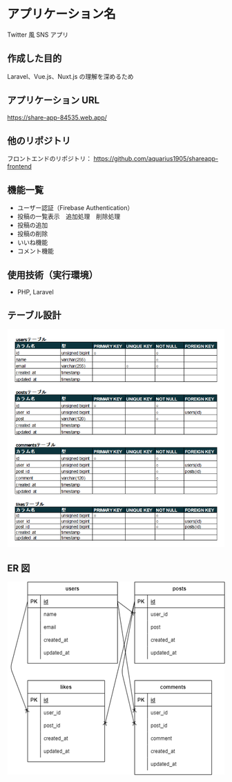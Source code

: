 # アプリケーション名

Twitter 風 SNS アプリ

## 作成した目的

Laravel、Vue.js、Nuxt.js の理解を深めるため

## アプリケーション URL

https://share-app-84535.web.app/

## 他のリポジトリ

フロントエンドのリポジトリ：
https://github.com/aquarius1905/shareapp-frontend

## 機能一覧

-   ユーザー認証（Firebase Authentication）
-   投稿の一覧表示　追加処理　削除処理
-   投稿の追加
-   投稿の削除
-   いいね機能
-   コメント機能

## 使用技術（実行環境）

-   PHP, Laravel

## テーブル設計

![tbl-image](/public/images/table.png)

## ER 図

![erd-image](/public/images/erd.png)
